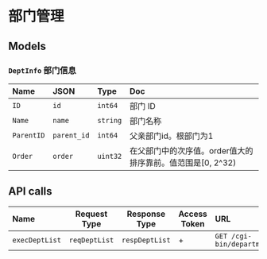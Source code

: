 # 部门管理

## Models

### `DeptInfo` 部门信息

Name|JSON|Type|Doc
:---|:---|:---|:--
`ID`|`id`|`int64`|部门 ID
`Name`|`name`|`string`|部门名称
`ParentID`|`parent_id`|`int64`|父亲部门id。根部门为1
`Order`|`order`|`uint32`|在父部门中的次序值。order值大的排序靠前。值范围是[0, 2^32)

## API calls

Name|Request Type|Response Type|Access Token|URL
:---|------------|-------------|------------|:--
`execDeptList`|`reqDeptList`|`respDeptList`|+|`GET /cgi-bin/department/list`
